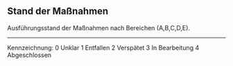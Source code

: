 ## Stand der Maßnahmen

Ausführungsstand der Maßnahmen nach Bereichen (A,B,C,D,E). 

<hr>

Kennzeichnung:
  0 Unklar
  1 Entfallen
  2 Verspätet
  3 In Bearbeitung
  4 Abgeschlossen

